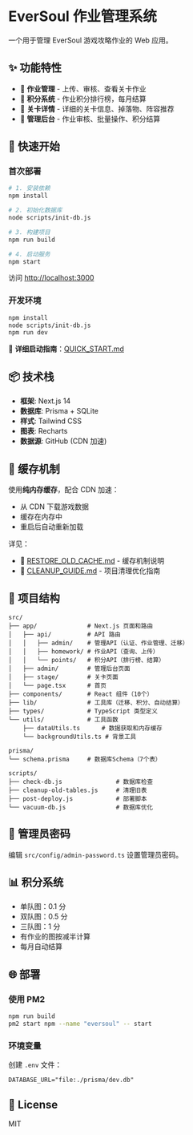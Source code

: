 # EverSoul 作业管理系统

一个用于管理 EverSoul 游戏攻略作业的 Web 应用。

## ✨ 功能特性

- 📝 **作业管理** - 上传、审核、查看关卡作业
- 💎 **积分系统** - 作业积分排行榜，每月结算
- 🎯 **关卡详情** - 详细的关卡信息、掉落物、阵容推荐
- 🔐 **管理后台** - 作业审核、批量操作、积分结算

## 🚀 快速开始

### 首次部署

```bash
# 1. 安装依赖
npm install

# 2. 初始化数据库
node scripts/init-db.js

# 3. 构建项目
npm run build

# 4. 启动服务
npm start
```

访问 [http://localhost:3000](http://localhost:3000)

### 开发环境

```bash
npm install
node scripts/init-db.js
npm run dev
```

📖 **详细启动指南**：[QUICK_START.md](./QUICK_START.md)

## 📦 技术栈

- **框架**: Next.js 14
- **数据库**: Prisma + SQLite
- **样式**: Tailwind CSS
- **图表**: Recharts
- **数据源**: GitHub (CDN 加速)

## 🎯 缓存机制

使用**纯内存缓存**，配合 CDN 加速：

- 从 CDN 下载游戏数据
- 缓存在内存中
- 重启后自动重新加载

详见：

- 📄 [RESTORE_OLD_CACHE.md](./RESTORE_OLD_CACHE.md) - 缓存机制说明
- 📄 [CLEANUP_GUIDE.md](./CLEANUP_GUIDE.md) - 项目清理优化指南

## 📁 项目结构

```
src/
├── app/              # Next.js 页面和路由
│   ├── api/          # API 路由
│   │   ├── admin/    # 管理API（认证、作业管理、迁移）
│   │   ├── homework/ # 作业API（查询、上传）
│   │   └── points/   # 积分API（排行榜、结算）
│   ├── admin/        # 管理后台页面
│   ├── stage/        # 关卡页面
│   └── page.tsx      # 首页
├── components/       # React 组件（10个）
├── lib/              # 工具库（迁移、积分、自动结算）
├── types/            # TypeScript 类型定义
└── utils/            # 工具函数
    ├── dataUtils.ts      # 数据获取和内存缓存
    └── backgroundUtils.ts # 背景工具

prisma/
└── schema.prisma     # 数据库Schema（7个表）

scripts/
├── check-db.js               # 数据库检查
├── cleanup-old-tables.js     # 清理旧表
├── post-deploy.js            # 部署脚本
└── vacuum-db.js              # 数据库优化
```

## 🔧 管理员密码

编辑 `src/config/admin-password.ts` 设置管理员密码。

## 📊 积分系统

- 单队图：0.1 分
- 双队图：0.5 分
- 三队图：1 分
- 有作业的图按减半计算
- 每月自动结算

## 🌐 部署

### 使用 PM2

```bash
npm run build
pm2 start npm --name "eversoul" -- start
```

### 环境变量

创建 `.env` 文件：

```env
DATABASE_URL="file:./prisma/dev.db"
```

## 📝 License

MIT
